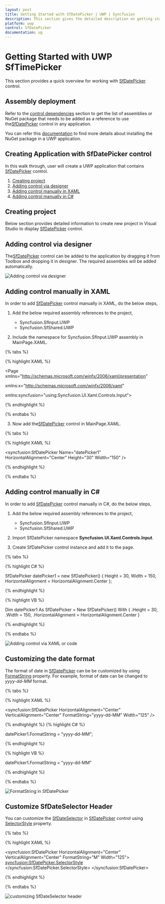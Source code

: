 ```yaml
---
layout: post
title: Getting Started with SfDatePicker | UWP | Syncfusion
description: This section gives the detailed description on getting started with the UWP SfDatePicker control and its basic features.
platform: uwp
control: SfDatePicker
documentation: ug
---
```


# Getting Started with UWP SfTimePicker

This section provides a quick overview for working with [SfDatePicker](https://help.syncfusion.com/cr/uwp/Syncfusion.SfInput.UWP~Syncfusion.UI.Xaml.Controls.Input.SfDatePicker.html) control.



## Assembly deployment
Refer to the [control dependencies](https://help.syncfusion.com/uwp/control-dependencies#sfdatepicker) section to get the list of assemblies or NuGet package that needs to be added as a reference to use the[SfDatePicker](https://help.syncfusion.com/cr/uwp/Syncfusion.SfInput.UWP~Syncfusion.UI.Xaml.Controls.Input.SfDatePicker.html) control in any application.

You can refer this [documentation](https://help.syncfusion.com/uwp/visual-studio-integration/nuget-packages) to find more details about installing the NuGet package in a UWP application.

## Creating Application with SfDatePicker control
In this walk through, user will create a UWP application that contains [SfDatePicker](https://help.syncfusion.com/cr/uwp/Syncfusion.SfInput.UWP~Syncfusion.UI.Xaml.Controls.Input.SfDatePicker.html) control.
1. [Creating project](#Creating-the-project)
2. [Adding control via designer](#Adding-control-via-designer)
3. [Adding control manually in XAML](#Adding-control-manually-in-XAML)
4. [Adding control manually in C#](#Adding-control-manually-in-C#)

## Creating project 
Below section provides detailed information to create new project in Visual Studio to display [SfDatePicker](https://help.syncfusion.com/cr/uwp/Syncfusion.SfInput.UWP~Syncfusion.UI.Xaml.Controls.Input.SfDatePicker.html) control.

## Adding control via designer
The[SfDatePicker](https://help.syncfusion.com/cr/uwp/Syncfusion.SfInput.UWP~Syncfusion.UI.Xaml.Controls.Input.SfDatePicker.html) control can be added to the application by dragging it from Toolbox and dropping it in designer. The required assembles will be added automatically.

![Adding control via designer](Getting-Started_images/Getting-Started-img1.png)

## Adding control manually in XAML

In order to add [SfDatePicker](https://help.syncfusion.com/cr/uwp/Syncfusion.SfInput.UWP~Syncfusion.UI.Xaml.Controls.Input.SfDatePicker.html) control manually in XAML, do the below steps,

1. Add the below required assembly references to the project,

    * Syncfusion.SfInput.UWP
    * Syncfusion.SfShared.UWP

2. Include the namespace for Syncfusion.SfInput.UWP assembly in MainPage.XAML.

{% tabs %}

{% highlight XAML %}

<Page xmlns="http://schemas.microsoft.com/winfx/2006/xaml/presentation"

xmlns:x="http://schemas.microsoft.com/winfx/2006/xaml"

xmlns:syncfusion="using:Syncfusion.UI.Xaml.Controls.Input">

{% endhighlight %}

{% endtabs %}

3. Now add the[SfDatePicker](https://help.syncfusion.com/cr/uwp/Syncfusion.SfInput.UWP~Syncfusion.UI.Xaml.Controls.Input.SfDatePicker.html) control in MainPage.XAML.

{% tabs %}

{% highlight XAML %}

<syncfusion:SfDatePicker Name="datePicker1" HorizontalAlignment="Center"  Height="30" Width="150" />

{% endhighlight %}

{% endtabs %}

## Adding control manually in C#

In order to add [SfDatePicker](https://help.syncfusion.com/cr/uwp/Syncfusion.SfInput.UWP~Syncfusion.UI.Xaml.Controls.Input.SfDatePicker.html) control manually in C#, do the below steps,

1. Add the below required assembly references to the project,

    * Syncfusion.SfInput.UWP
    * Syncfusion.SfShared.UWP

2. Import SfDatePicker namespace **Syncfusion.UI.Xaml.Controls.Input**.

3. Create SfDatePicker control instance and add it to the page.

{% tabs %}

{% highlight C# %}

SfDatePicker datePicker1 = new SfDatePicker()
{
    Height = 30,
    Width = 150,
    HorizontalAlignment = HorizontalAlignment.Center
};

{% endhighlight %}

{% highlight VB %}

Dim datePicker1 As SfDatePicker = New SfDatePicker() With {
    .Height = 30,
    .Width = 150,
    .HorizontalAlignment = HorizontalAlignment.Center
}

{% endhighlight %}

{% endtabs %}

![Adding control via XAML or code](Getting-Started_images/Getting-Started-img2.png)

## Customizing the date format

The format of date in [SfDatePicker](https://help.syncfusion.com/cr/uwp/Syncfusion.SfInput.UWP~Syncfusion.UI.Xaml.Controls.Input.SfDatePicker.html) can be be customized by using [FormatString](https://help.syncfusion.com/cr/uwp/Syncfusion.UI.Xaml.Controls.Input.SfTimePicker.html#Syncfusion_UI_Xaml_Controls_Input_SfTimePicker_FormatString) property. For example, format of date can be changed to *yyyy-dd-MM* format.

{% tabs %}

{% highlight XAML %}

<syncfusion:SfDatePicker HorizontalAlignment="Center" VerticalAlignment="Center" FormatString="yyyy-dd-MM"  Width="125" />

{% endhighlight %}
{% highlight C# %}

datePicker1.FormatString = "yyyy-dd-MM";

{% endhighlight %}

{% highlight VB %}

datePicker1.FormatString = "yyyy-dd-MM"

{% endhighlight %}

{% endtabs %}

![FormatString in SfDatePicker](Getting-Started_images/Getting-Started-img3.png)

## Customize SfDateSelector Header

You can customize the [SfDateSelector](https://help.syncfusion.com/cr/uwp/Syncfusion.UI.Xaml.Controls.Input.SfDateSelector.html) in [SfDatePicker](https://help.syncfusion.com/cr/uwp/Syncfusion.SfInput.UWP~Syncfusion.UI.Xaml.Controls.Input.SfDatePicker.html) control using [SelectorStyle](https://help.syncfusion.com/cr/uwp/Syncfusion.UI.Xaml.Controls.Input.SfTimePicker.html#Syncfusion_UI_Xaml_Controls_Input_SfTimePicker_SelectorStyle) property.

{% tabs %}

{% highlight XAML %}

<syncfusion:SfDatePicker HorizontalAlignment="Center" VerticalAlignment="Center" FormatString="M"  Width="125">
    <syncfusion:SfDatePicker.SelectorStyle>
        <Style TargetType="syncfusion:SfDateSelector">
            <Setter Property="Header" Value="Set your alarm" />
        </Style>
    </syncfusion:SfDatePicker.SelectorStyle>
</syncfusion:SfDatePicker>

{% endhighlight %}

{% endtabs %}

![customizing SfDateSelector header](Getting-Started_images/Getting-Started-img4.png)

